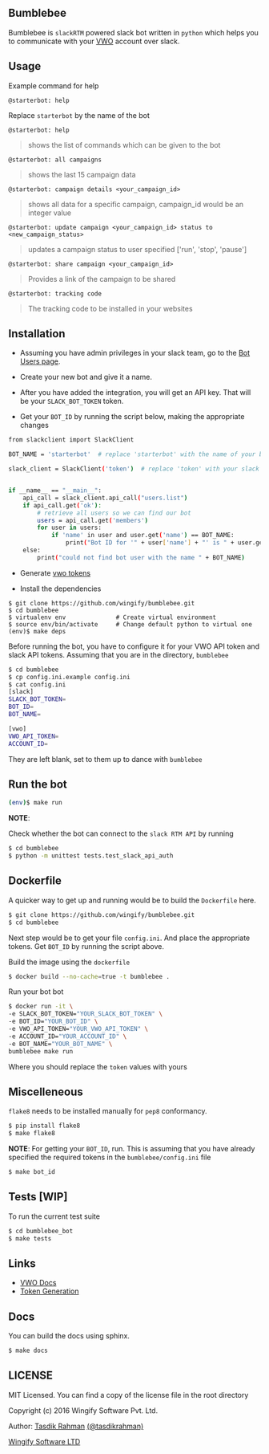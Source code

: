 ## Bumblebee

Bumblebee is `slackRTM` powered slack bot written in `python` which helps you to communicate with your [VWO](https://vwo.com/) account over slack.

## Usage

Example command for help

`@starterbot: help`

Replace `starterbot` by the name of the bot

`@starterbot: help`
> shows the list of commands which can be given to the bot

`@starterbot: ​all campaigns`
> shows the last 15 campaign data

`@starterbot: campaign details <your_campaign_id>`
> shows all data for a specific campaign, campaign_id would be an integer value

`@starterbot: update campaign <your_campaign_id> status to <new_campaign_status>`
> updates a campaign status to user specified ['run', 'stop', 'pause']

`@starterbot: share campaign <your_campaign_id>`
> Provides a link of the campaign to be shared

`@starterbot: tracking code`
> The tracking code to be installed in your websites

## Installation

- Assuming you have admin privileges in your slack team, go to the [Bot Users page](https://api.slack.com/bot-users).

- Create your new bot and give it a name.

- After you have added the integration, you will get an API key. That will be your `SLACK_BOT_TOKEN` token.

- Get your `BOT_ID` by running the script below, making the appropriate changes

```sh
from slackclient import SlackClient

BOT_NAME = 'starterbot'  # replace 'starterbot' with the name of your bot name

slack_client = SlackClient('token')  # replace 'token' with your slack bot token


if __name__ == "__main__":
    api_call = slack_client.api_call("users.list")
    if api_call.get('ok'):
        # retrieve all users so we can find our bot
        users = api_call.get('members')
        for user in users:
            if 'name' in user and user.get('name') == BOT_NAME:
                print("Bot ID for '" + user['name'] + "' is " + user.get('id'))
    else:
        print("could not find bot user with the name " + BOT_NAME)
```

- Generate [vwo tokens](https://app.vwo.com/#/developers/tokens/)

- Install the dependencies

```
$ git clone https://github.com/wingify/bumblebee.git
$ cd bumblebee
$ virtualenv env              # Create virtual environment
$ source env/bin/activate     # Change default python to virtual one
(env)$ make deps
```

Before running the bot, you have to configure it for your VWO API token and slack API tokens. Assuming that you are in the directory, `bumblebee`

```sh
$ cd bumblebee
$ cp config.ini.example config.ini
$ cat config.ini
[slack]
SLACK_BOT_TOKEN=
BOT_ID=
BOT_NAME=

[vwo]
VWO_API_TOKEN=
ACCOUNT_ID=
```

They are left blank, set to them up to dance with `bumblebee`


## Run the bot

```sh
(env)$ make run
```

**NOTE**:

Check whether the bot can connect to the `slack RTM API` by running

```sh
$ cd bumblebee
$ python -m unittest tests.test_slack_api_auth
```

## Dockerfile

A quicker way to get up and running would be to build the `Dockerfile` here.

```sh
$ git clone https://github.com/wingify/bumblebee.git
$ cd bumblebee
```

Next step would be to get your file `config.ini`. And place the appropriate tokens.
Get `BOT_ID` by running the script above.

Build the image using the `dockerfile`

```sh
$ docker build --no-cache=true -t bumblebee .
```

Run your bot bot


```sh
$ docker run -it \
-e SLACK_BOT_TOKEN="YOUR_SLACK_BOT_TOKEN" \
-e BOT_ID="YOUR_BOT_ID" \
-e VWO_API_TOKEN="YOUR_VWO_API_TOKEN" \
-e ACCOUNT_ID="YOUR_ACCOUNT_ID" \
-e BOT_NAME="YOUR_BOT_NAME" \
bumblebee make run
```

Where you should replace the `token` values with yours

## Miscelleneous

`flake8` needs to be installed manually for `pep8` conformancy.

```sh
$ pip install flake8
$ make flake8
```

**NOTE**: For getting your `BOT_ID`, run. This is assuming that you have
already specified the required tokens in the `bumblebee/config.ini` file


```sh
$ make bot_id
```

## Tests [WIP]

To run the current test suite

```sh
$ cd bumblebee_bot
$ make tests
```

## Links

- [VWO Docs](http://developers.vwo.com/docs/introduction/)
- [Token Generation](https://app.vwo.com/#/developers/tokens/)

## Docs

You can build the docs using sphinx.

```sh
$ make docs
```

## LICENSE

MIT Licensed. You can find a copy of the license file in the root directory

Copyright (c) 2016 Wingify Software Pvt. Ltd.

Author: [Tasdik Rahman](http://tasdikrahman.me/) [(@tasdikrahman)](https://twitter.com/tasdikrahman/)

[Wingify Software LTD](http://wingify.com/)